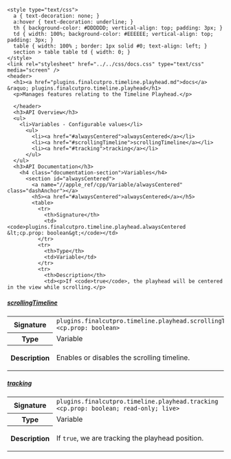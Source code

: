     <style type="text/css">
      a { text-decoration: none; }
      a:hover { text-decoration: underline; }
      th { background-color: #DDDDDD; vertical-align: top; padding: 3px; }
      td { width: 100%; background-color: #EEEEEE; vertical-align: top; padding: 3px; }
      table { width: 100% ; border: 1px solid #0; text-align: left; }
      section > table table td { width: 0; }
    </style>
    <link rel="stylesheet" href="../../css/docs.css" type="text/css" media="screen" />
    <header>
      <h1><a href="plugins.finalcutpro.timeline.playhead.md">docs</a> &raquo; plugins.finalcutpro.timeline.playhead</h1>
      <p>Manages features relating to the Timeline Playhead.</p>

      </header>
      <h3>API Overview</h3>
      <ul>
        <li>Variables - Configurable values</li>
          <ul>
            <li><a href="#alwaysCentered">alwaysCentered</a></li>
            <li><a href="#scrollingTimeline">scrollingTimeline</a></li>
            <li><a href="#tracking">tracking</a></li>
          </ul>
      </ul>
      <h3>API Documentation</h3>
        <h4 class="documentation-section">Variables</h4>
          <section id="alwaysCentered">
            <a name="//apple_ref/cpp/Variable/alwaysCentered" class="dashAnchor"></a>
            <h5><a href="#alwaysCentered">alwaysCentered</a></h5>
            <table>
              <tr>
                <th>Signature</th>
                <td><code>plugins.finalcutpro.timeline.playhead.alwaysCentered &lt;cp.prop: boolean&gt;</code></td>
              </tr>
              <tr>
                <th>Type</th>
                <td>Variable</td>
              </tr>
              <tr>
                <th>Description</th>
                <td><p>If <code>true</code>, the playhead will be centered in the view while scrolling.</p>
</td>
              </tr>
            </table>
          </section>
          <section id="scrollingTimeline">
            <a name="//apple_ref/cpp/Variable/scrollingTimeline" class="dashAnchor"></a>
            <h5><a href="#scrollingTimeline">scrollingTimeline</a></h5>
            <table>
              <tr>
                <th>Signature</th>
                <td><code>plugins.finalcutpro.timeline.playhead.scrollingTimeline &lt;cp.prop: boolean&gt;</code></td>
              </tr>
              <tr>
                <th>Type</th>
                <td>Variable</td>
              </tr>
              <tr>
                <th>Description</th>
                <td><p>Enables or disables the scrolling timeline.</p>
</td>
              </tr>
            </table>
          </section>
          <section id="tracking">
            <a name="//apple_ref/cpp/Variable/tracking" class="dashAnchor"></a>
            <h5><a href="#tracking">tracking</a></h5>
            <table>
              <tr>
                <th>Signature</th>
                <td><code>plugins.finalcutpro.timeline.playhead.tracking &lt;cp.prop: boolean; read-only; live&gt;</code></td>
              </tr>
              <tr>
                <th>Type</th>
                <td>Variable</td>
              </tr>
              <tr>
                <th>Description</th>
                <td><p>If <code>true</code>, we are tracking the playhead position.</p>
</td>
              </tr>
            </table>
          </section>

